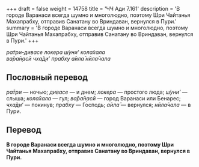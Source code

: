 +++
draft = false
weight = 14758
title = 'ЧЧ Ади 7.161'
description = 'В городе Варанаси всегда шумно и многолюдно, поэтому Шри Чайтанья Махапрабху, отправив Санатану во Вриндаван, вернулся в Пури.'
summary = 'В городе Варанаси всегда шумно и многолюдно, поэтому Шри Чайтанья Махапрабху, отправив Санатану во Вриндаван, вернулся в Пури.'
+++

_ра̄три-дивасе локера ш́уни’ кола̄хала  
ва̄ра̄н̣асӣ чха̄д̣и’ прабху а̄ила̄ нӣла̄чала_

## Пословный перевод

_ра̄три_ — ночью; _дивасе_ — и днем; _локера_ — простого люда; _ш́уни’_ — слыша; _кола̄хала_ — гул; _ва̄ра̄н̣асӣ_ — город Варанаси или Бенарес; _чха̄д̣и’_ — покинув; _прабху_ — Господь; _а̄ила̄_ — вернулся; _нӣла̄чала_ — в Пури.

## Перевод

**В городе Варанаси всегда шумно и многолюдно, поэтому Шри Чайтанья Махапрабху, отправив Санатану во Вриндаван, вернулся в Пури.**
